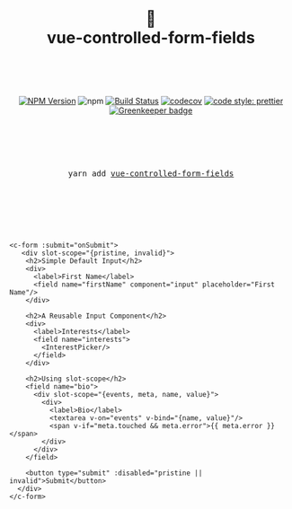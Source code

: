 <div align="center">
  <h1>
    <br/>
    <br/>
    🙌
    <br />
    vue-controlled-form-fields
    <br />
    <br />
    <br />
  </h1>

[![NPM Version](https://img.shields.io/npm/v/vue-controlled-form-fields.svg?style=flat)](https://www.npmjs.com/package/vue-controlled-form-fields)
![npm](https://img.shields.io/npm/dw/vue-controlled-form-fields)
[![Build Status](https://travis-ci.com/alirezavalizade/vue-controlled-form-fields.svg?token=h4WVYN9AxSAEz9ZViSGz&branch=master)](https://travis-ci.com/alirezavalizade/vue-controlled-form-fields)
[![codecov](https://codecov.io/gh/alirezavalizade/vue-controlled-form-fields/branch/master/graph/badge.svg?token=vrLCyAepmW)](https://codecov.io/gh/alirezavalizade/vue-controlled-form-fields)
[![code style: prettier](https://img.shields.io/badge/code_style-prettier-ff69b4.svg?style=flat-square)](https://github.com/prettier/prettier) [![Greenkeeper badge](https://badges.greenkeeper.io/alirezavalizade/vue-controlled-form-fields.svg?token=6c55ea430e85829bf7a100e95c49af7fa4f276d5d37f784029e77d0847347848&ts=1575547459931)](https://greenkeeper.io/)

  <br />
  <br />
  <br />
  <br />
  <pre>yarn add <a href="https://www.npmjs.com/package/vue-controlled-form-fields">vue-controlled-form-fields</a></pre>
  <br />
  <br />
  <br />
  <br />
  <br />
</div>

```vue
<c-form :submit="onSubmit">
   <div slot-scope="{pristine, invalid}">
    <h2>Simple Default Input</h2>
    <div>
      <label>First Name</label>
      <field name="firstName" component="input" placeholder="First Name"/>
    </div>

    <h2>A Reusable Input Component</h2>
    <div>
      <label>Interests</label>
      <field name="interests">
        <InterestPicker/>
      </field>
    </div>

    <h2>Using slot-scope</h2>
    <field name="bio">
      <div slot-scope="{events, meta, name, value}">
        <div>
          <label>Bio</label>
          <textarea v-on="events" v-bind="{name, value}"/>
          <span v-if="meta.touched && meta.error">{{ meta.error }}</span>
        </div>
      </div>
    </field>

    <button type="submit" :disabled="pristine || invalid">Submit</button>
  </div>
</c-form>
```
